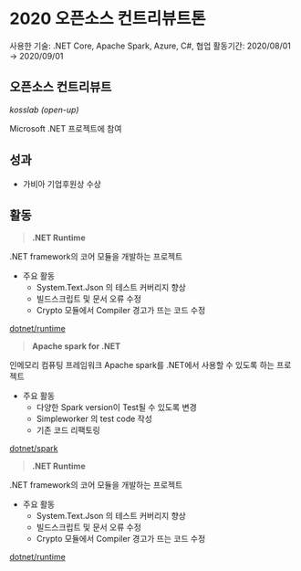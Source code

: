 # 2020 오픈소스 컨트리뷰트톤

사용한 기술: .NET Core, Apache Spark, Azure, C#, 협업
활동기간: 2020/08/01 → 2020/09/01

## 오픈소스 컨트리뷰트

*kosslab (open-up)*

Microsoft .NET 프로젝트에 참여

[](https://www.oss.kr/contributhon)

## 성과

- 가비아 기업후원상 수상

## 활동

> **.NET Runtime**

.NET framework의 코어 모듈을 개발하는 프로젝트

- 주요 활동
    - System.Text.Json 의 테스트 커버리지 향상
    - 빌드스크립트 및 문서 오류 수정
    - Crypto 모듈에서 Compiler 경고가 뜨는 코드 수정

[dotnet/runtime](https://github.com/dotnet/runtime)

> **Apache spark for .NET**

인메모리 컴퓨팅 프레임워크 Apache spark를 .NET에서 사용할 수 있도록 하는 프로젝트

- 주요 활동
    - 다양한 Spark version이 Test될 수 있도록 변경
    - Simpleworker 의 test code 작성
    - 기존 코드 리팩토링

[dotnet/spark](https://github.com/dotnet/spark)

> **.NET Runtime**

.NET framework의 코어 모듈을 개발하는 프로젝트

- 주요 활동
    - System.Text.Json 의 테스트 커버리지 향상
    - 빌드스크립트 및 문서 오류 수정
    - Crypto 모듈에서 Compiler 경고가 뜨는 코드 수정

[dotnet/runtime](https://github.com/dotnet/runtime)